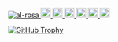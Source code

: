 <p align="left">
  <a href="https://github.com/al-rosa/al-rosa/">
    <img src="https://komarev.com/ghpvc/?username=al-rosa" alt="al-rosa" />
  </a>
  <a href="https://twitter.com/r0sa21_">
    <img height="20" src="https://img.shields.io/twitter/follow/r0sa21_?label=Twitter&logo=twitter&style=flat" />
  </a>
  <a href="https://github.com/al-rosa">
    <img height="20" src="https://img.shields.io/github/followers/al-rosa?label=follow&logo=github&style=flat" />
  </a>
  <a href="https://www.reddit.com/user/r0sa21">
    <img height="20" src="https://img.shields.io/reddit/user-karma/combined/r0sa21?label=Reddit&logo=reddit&style=flat" />
  </a>
  <a href="https://stackoverflow.com/users/23494664/r0sa">
    <img height="20" src="https://img.shields.io/stackexchange/stackoverflow/r/23494664?label=StackOverflow&logo=stack-overflow&style=flat" />
  </a>
  <a href="http://qiita.com/al-rosa">
    <img height="20" src="https://qiita-badge.apiapi.app/s/al-rosa/posts.svg" />
  </a>
  <//qiita.com/al-rosa">
    <img height="20" src="https://qiita-badge.apiapi.app/s/al-rosa/contributions.svg" />
  </a>
</p>
<a href="https://github.com/ryo-ma/github-profile-trophy">
  <img src="https://github-profile-trophy.vercel.app/?username=al-rosa" alt="GitHub Trophy">
</a>
